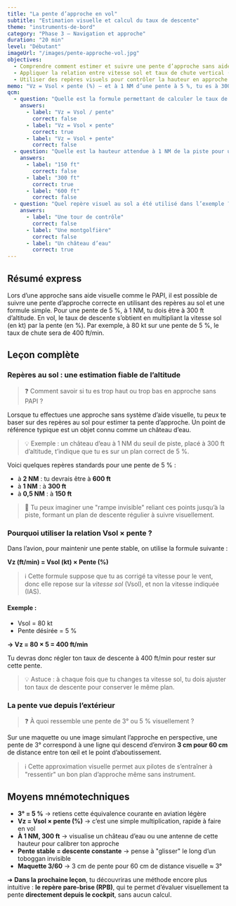 ```yaml
---
title: "La pente d’approche en vol"
subtitle: "Estimation visuelle et calcul du taux de descente"
theme: "instruments-de-bord"
category: "Phase 3 – Navigation et approche"
duration: "20 min"
level: "Débutant"
imageUrl: "/images/pente-approche-vol.jpg"
objectives:
  - Comprendre comment estimer et suivre une pente d’approche sans aide au sol
  - Appliquer la relation entre vitesse sol et taux de chute vertical (Vz)
  - Utiliser des repères visuels pour contrôler la hauteur en approche finale
memo: "Vz = Vsol × pente (%) – et à 1 NM d’une pente à 5 %, tu es à 300 ft"
qcm:
  - question: "Quelle est la formule permettant de calculer le taux de chute vertical (Vz) en approche ?"
    answers:
      - label: "Vz = Vsol / pente"
        correct: false
      - label: "Vz = Vsol × pente"
        correct: true
      - label: "Vz = Vsol + pente"
        correct: false
  - question: "Quelle est la hauteur attendue à 1 NM de la piste pour un plan à 5 % ?"
    answers:
      - label: "150 ft"
        correct: false
      - label: "300 ft"
        correct: true
      - label: "600 ft"
        correct: false
  - question: "Quel repère visuel au sol a été utilisé dans l’exemple ?"
    answers:
      - label: "Une tour de contrôle"
        correct: false
      - label: "Une montgolfière"
        correct: false
      - label: "Un château d’eau"
        correct: true
---
```


## Résumé express

Lors d’une approche sans aide visuelle comme le PAPI, il est possible de suivre une pente d’approche correcte en utilisant des repères au sol et une formule simple. Pour une pente de 5 %, à 1 NM, tu dois être à 300 ft d’altitude. En vol, le taux de descente s’obtient en multipliant la vitesse sol (en kt) par la pente (en %). Par exemple, à 80 kt sur une pente de 5 %, le taux de chute sera de 400 ft/min.

## Leçon complète

### Repères au sol : une estimation fiable de l’altitude

> ❓ Comment savoir si tu es trop haut ou trop bas en approche sans PAPI ?

Lorsque tu effectues une approche sans système d’aide visuelle, tu peux te baser sur des repères au sol pour estimer ta pente d’approche. Un point de référence typique est un objet connu comme un château d’eau.

> 💡 Exemple : un château d’eau à 1 NM du seuil de piste, placé à 300 ft d’altitude, t’indique que tu es sur un plan correct de 5 %.

Voici quelques repères standards pour une pente de 5 % :

- à **2 NM** : tu devrais être à **600 ft**
- à **1 NM** : à **300 ft**
- à **0,5 NM** : à **150 ft**

> 🧠 Tu peux imaginer une "rampe invisible" reliant ces points jusqu’à la piste, formant un plan de descente régulier à suivre visuellement.

### Pourquoi utiliser la relation Vsol × pente ?

Dans l’avion, pour maintenir une pente stable, on utilise la formule suivante :

**Vz (ft/min) = Vsol (kt) × Pente (%)**

> ℹ️ Cette formule suppose que tu as corrigé ta vitesse pour le vent, donc elle repose sur la _vitesse sol_ (Vsol), et non la vitesse indiquée (IAS).

#### Exemple :

- Vsol = 80 kt
- Pente désirée = 5 %

**→ Vz = 80 × 5 = 400 ft/min**

Tu devras donc régler ton taux de descente à 400 ft/min pour rester sur cette pente.

> 💡 Astuce : à chaque fois que tu changes ta vitesse sol, tu dois ajuster ton taux de descente pour conserver le même plan.

### La pente vue depuis l’extérieur

> ❓ À quoi ressemble une pente de 3° ou 5 % visuellement ?

Sur une maquette ou une image simulant l’approche en perspective, une pente de 3° correspond à une ligne qui descend d’environ **3 cm pour 60 cm** de distance entre ton œil et le point d’aboutissement.

> ℹ️ Cette approximation visuelle permet aux pilotes de s’entraîner à "ressentir" un bon plan d’approche même sans instrument.

## Moyens mnémotechniques

- **3° = 5 %** → retiens cette équivalence courante en aviation légère
- **Vz = Vsol × pente (%)** → c’est une simple multiplication, rapide à faire en vol
- **À 1 NM, 300 ft** → visualise un château d’eau ou une antenne de cette hauteur pour calibrer ton approche
- **Pente stable = descente constante** → pense à "glisser" le long d’un toboggan invisible
- **Maquette 3/60** → 3 cm de pente pour 60 cm de distance visuelle ≈ 3°

➜ **Dans la prochaine leçon**, tu découvriras une méthode encore plus intuitive : **le repère pare-brise (RPB)**, qui te permet d’évaluer visuellement ta pente **directement depuis le cockpit**, sans aucun calcul.
